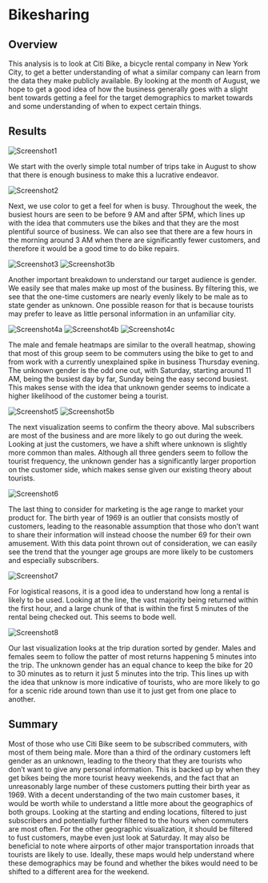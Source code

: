 # Bikesharing
## Overview
This analysis is to look at Citi Bike, a bicycle rental company in New York City, to get a better understanding of what a similar company can learn from the data they make publicly available. By looking at the month of August, we hope to get a good idea of how the business generally goes with a slight bent towards getting a feel for the target demographics to market towards and some understanding of when to expect certain things. 
## Results

![Screenshot1](https://user-images.githubusercontent.com/83182353/128652876-24fb879c-4aff-4d90-b2a3-f6c6280a9b58.png)

We start with the overly simple total number of trips take in August to show that there is enough business to make this a lucrative endeavor.

![Screenshot2](https://user-images.githubusercontent.com/83182353/128652885-04f76826-d477-4e3b-bff6-d790b425a669.png)

Next, we use color to get a feel for when is busy. Throughout the week, the busiest hours are seen to be before 9 AM and after 5PM, which lines up with the idea that commuters use the bikes and that they are the most plentiful source of business. We can also see that there are a few hours in the morning around 3 AM when there are significantly fewer customers, and therefore it would be a good time to do bike repairs. 

![Screenshot3](https://user-images.githubusercontent.com/83182353/128653030-d1769d21-21ee-4c42-8bab-4757f1719128.png)
![Screenshot3b](https://user-images.githubusercontent.com/83182353/128652908-aead5022-78b3-40c9-8e95-8d3f722096d4.png)

Another important breakdown to understand our target audience is gender. We easily see that males make up most of the business. By filtering this, we see that the one-time customers are nearly evenly likely to be male as to state gender as unknown. One possible reason for that is because tourists may prefer to leave as little personal information in an unfamiliar city.

![Screenshot4a](https://user-images.githubusercontent.com/83182353/128653048-688780c7-5911-40e8-abc2-3a29443727e7.png)
![Screenshot4b](https://user-images.githubusercontent.com/83182353/128653055-1bc0d254-f1f3-4db4-a586-16a451357d7c.png)
![Screenshot4c](https://user-images.githubusercontent.com/83182353/128653062-a087fcb6-9793-4d5c-88ed-56d2fe6f9305.png)

The male and female heatmaps are similar to the overall heatmap, showing that most of this group seem to be commuters using the bike to get to and from work with a currently unexplained spike in business Thursday evening. The unknown gender is the odd one out, with Saturday, starting around 11 AM, being the busiest day by far, Sunday being the easy second busiest. This makes sense with the idea that unknown gender seems to indicate a higher likelihood of the customer being a tourist. 

![Screenshot5](https://user-images.githubusercontent.com/83182353/128653237-a656ffdf-f0f6-4cd8-a7d4-e245f42836c8.png)
![Screenshot5b](https://user-images.githubusercontent.com/83182353/128653075-3a5d6de9-b71f-44e0-a082-85f5f4bdd51e.png)

The next visualization seems to confirm the theory above. Mal subscribers are most of the business and are more likely to go out during the week. Looking at just the customers, we have a shift where unknown is slightly more common than males. Although all three genders seem to follow the tourist frequency, the unknown gender has a significantly larger proportion on the customer side, which makes sense given our existing theory about tourists.

![Screenshot6](https://user-images.githubusercontent.com/83182353/128653083-d023fcfa-639a-4375-ac9b-78928d8aa2fe.png)

The last thing to consider for marketing is the age range to market your product for. The birth year of 1969 is an outlier that consists mostly of customers, leading to the reasonable assumption that those who don’t want to share their information will instead choose the number 69 for their own amusement. With this data point thrown out of consideration, we can easily see the trend that the younger age groups are more likely to be customers and especially subscribers. 

![Screenshot7](https://user-images.githubusercontent.com/83182353/128653088-e3470282-d14a-4a8d-83d4-fe1deb2c6b44.png)

For logistical reasons, it is a good idea to understand how long a rental is likely to be used. Looking at the line, the vast majority being returned within the first hour, and a large chunk of that is within the first 5 minutes of the rental being checked out. This seems to bode well.

![Screenshot8](https://user-images.githubusercontent.com/83182353/128653095-043324b9-bf87-4d8d-8b05-85b254f4d3fe.png)

Our last visualization looks at the trip duration sorted by gender. Males and females seem to follow the patter of most returns happening 5 minutes into the trip. The unknown gender has an equal chance to keep the bike for 20 to 30 minutes as to return it just 5 minutes into the trip. This lines up with the idea that unknow is more indicative of tourists, who are more likely to go for a scenic ride around town than use it to just get from one place to another. 
## Summary
 Most of those who use Citi Bike seem to be subscribed commuters, with most of them being male. More than a third of the ordinary customers left gender as an unknown, leading to the theory that they are tourists who don’t want to give any personal information. This is backed up by when they get bikes being the more tourist heavy weekends, and the fact that an unreasonably large number of these customers putting their birth year as 1969. With a decent understanding of the two main customer bases, it would be worth while to understand a little more about the geographics of both groups. Looking at the starting and ending locations, filtered to just subscribers and potentially further filtered to the hours when commuters are most often. For the other geographic visualization, it should be filtered to fust customers, maybe even just look at Saturday. It may also be beneficial to note where airports of other major transportation inroads that tourists are likely to use. Ideally, these maps would help understand where these demographics may be found and whether the bikes would need to be shifted to a different area for the weekend.
